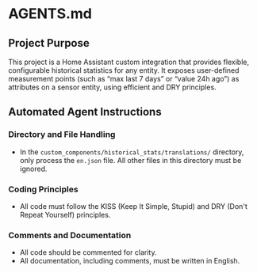 # AGENTS.md

## Project Purpose

This project is a Home Assistant custom integration that provides flexible, configurable historical statistics for any entity. It exposes user-defined measurement points (such as “max last 7 days” or “value 24h ago”) as attributes on a sensor entity, using efficient and DRY principles.

## Automated Agent Instructions

### Directory and File Handling

- In the `custom_components/historical_stats/translations/` directory, only process the `en.json` file. All other files in this directory must be ignored.

### Coding Principles

- All code must follow the KISS (Keep It Simple, Stupid) and DRY (Don't Repeat Yourself) principles.

### Comments and Documentation

- All code should be commented for clarity.
- All documentation, including comments, must be written in English.
